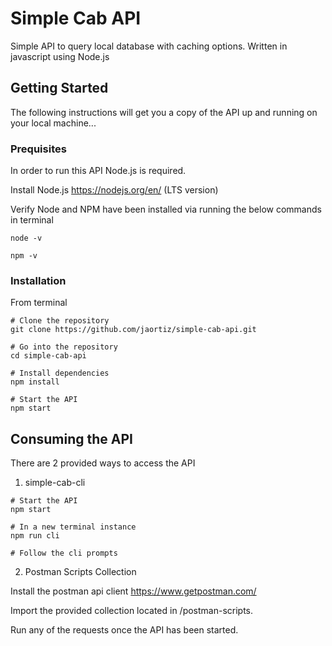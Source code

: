 # Simple Cab API

Simple API to query local database with caching options. Written in javascript using Node.js

## Getting Started

The following instructions will get you a copy of the API up and running on your local machine...

### Prequisites

In order to run this API Node.js is required.

Install Node.js https://nodejs.org/en/ (LTS version)

Verify Node and NPM have been installed via running the below commands in terminal

```
node -v

npm -v
```

### Installation

From terminal

```
# Clone the repository
git clone https://github.com/jaortiz/simple-cab-api.git

# Go into the repository
cd simple-cab-api

# Install dependencies
npm install

# Start the API
npm start
```

## Consuming the API

There are 2 provided ways to access the API

1.  simple-cab-cli

```
# Start the API
npm start

# In a new terminal instance
npm run cli

# Follow the cli prompts
```

2.  Postman Scripts Collection

Install the postman api client https://www.getpostman.com/

Import the provided collection located in /postman-scripts.

Run any of the requests once the API has been started.
